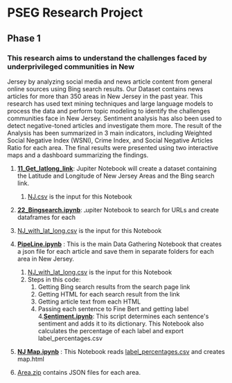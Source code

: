 # PSEG Research Project

## Phase 1
### This research aims to understand the challenges faced by underprivileged communities in New
Jersey by analyzing social media and news article content from general online sources using
Bing search results. Our Dataset contains news articles for more than 350 areas in New Jersey in
the past year. This research has used text mining techniques and large language models to
process the data and perform topic modeling to identify the challenges communities face in New
Jersey. Sentiment analysis has also been used to detect negative-toned articles and investigate
them more. The result of the Analysis has been summarized in 3 main indicators, including
Weighted Social Negative Index (WSNI), Crime Index, and Social Negative Articles Ratio for
each area. The final results were presented using two interactive maps and a dashboard
summarizing the findings.

1. [**11_Get_latlong_link**](11_Get_latlong_link.ipynb): Jupiter Notebook will create a dataset containing the Latitude and Longitude of New Jersey Areas and the Bing search link.
   1. [NJ.csv](NJ.csv) is the input for this Notebook

2.  [**22_Bingsearch.ipynb**](22_Bingsearch.ipynb): ـupiter Notebook to search for URLs and create dataframes for each
   1. [NJ_with_lat_long.csv](NJ_with_lat_long.csv) is the input for this Notebook

3. [**PipeLine.ipynb**](PipeLine.ipynb) : This is the main Data Gathering Notebook that creates a json file for each article and save them in separate folders for each area in New Jersey.
   1. [NJ_with_lat_long.csv](NJ_with_lat_long.csv) is the input for this Notebook
   2. Steps in this code:
      1. Getting Bing search results from the search page link
      2. Getting HTML for each search result from the link
      3. Getting article text from each HTML
      4. Passing each sentence to Fine Bert and getting label
4.[**Sentiment.ipynb**](Sentiment.ipynb): This script determines each sentence's sentiment and adds it to its dictionary. This Notebook also calculates the percentage of each label and export label_percentages.csv
5. [**NJ Map.ipynb**](NJ_Map.ipynb) : This Notebook reads [label_percentages.csv](label_percentages.csv) and creates map.html

6. [Area.zip](Areas.zip) contains JSON files for each area.
  


